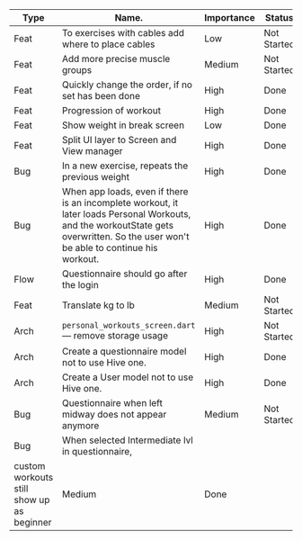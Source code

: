 | Type | Name.                                                  | Importance | Status      |
| ---- | ------------------------------------------------------ | ---------- | ----------- |
| Feat | To exercises with cables add where to place cables     | Low        | Not Started |
| Feat | Add more precise muscle groups                         | Medium     | Not Started |
| Feat | Quickly change the order, if no set has been done      | High       | Done        |
| Feat | Progression of workout                                 | High       | Done        |
| Feat | Show weight in break screen                            | Low        | Done        |
| Feat | Split UI layer to Screen and View manager              | High       | Done        |
| Bug  | In a new exercise, repeats the previous weight         | High       | Done        |
| Bug  | When app loads, even if there is an incomplete workout, it later loads Personal Workouts, and the workoutState gets overwritten. So the user won't be able to continue his workout.                                                        | High       | Done        |
| Flow | Questionnaire should go after the login                | High       | Done        |
| Feat | Translate kg to lb                                     | Medium     | Not Started |
| Arch | `personal_workouts_screen.dart` — remove storage usage | High       | Not Started |
| Arch | Create a questionnaire model not to use Hive one.      | High       | Done        |
| Arch | Create a User model not to use Hive one.               | High       | Done        |
| Bug  | Questionnaire when left midway does not appear anymore | Medium     | Not Started |
| Bug  | When selected Intermediate lvl in questionnaire, 
custom workouts still show up as beginner                       | Medium     | Done        |